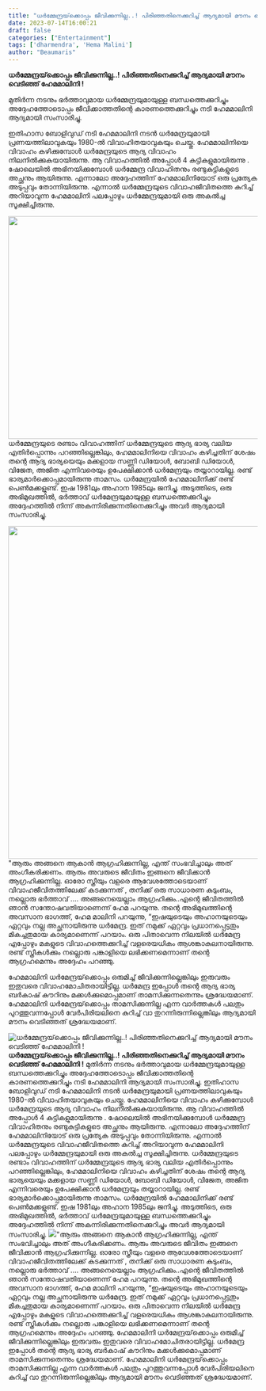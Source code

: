```yaml
---
title: "ധർമ്മേന്ദ്രയ്‌ക്കൊപ്പം ജീവിക്കുന്നില്ല..! പിരിഞ്ഞതിനെക്കുറിച്ച് ആദ്യമായി മൗനം വെടിഞ്ഞ് ഹേമമാലിനി !"
date: 2023-07-14T16:00:21
draft: false
categories: ["Entertainment"]
tags: ['dharmendra', 'Hema Malini']
author: "Beaumaris"
---
```


<strong>ധർമ്മേന്ദ്രയ്‌ക്കൊപ്പം ജീവിക്കുന്നില്ല..! പിരിഞ്ഞതിനെക്കുറിച്ച് ആദ്യമായി മൗനം വെടിഞ്ഞ് ഹേമമാലിനി !</strong>

മുതിർന്ന നടനും ഭർത്താവുമായ ധർമ്മേന്ദ്രയുമായുള്ള ബന്ധത്തെക്കുറിച്ചും അദ്ദേഹത്തോടൊപ്പം ജീവിക്കാത്തതിന്റെ കാരണത്തെക്കുറിച്ചും നടി ഹേമമാലിനി ആദ്യമായി സംസാരിച്ചു.

ഇതിഹാസ ബോളിവുഡ് നടി ഹേമമാലിനി നടൻ ധർമേന്ദ്രയുമായി പ്രണയത്തിലാവുകയും 1980-ൽ വിവാഹിതയാവുകയും ചെയ്തു. ഹേമമാലിനിയെ വിവാഹം കഴിക്കുമ്പോൾ ധർമേന്ദ്രയുടെ ആദ്യ വിവാഹം നിലനിൽക്കുകയായിരുന്നു. ആ വിവാഹത്തിൽ അപ്പോൾ 4 കുട്ടികളുമായിരുന്നു . ഷോലെയിൽ അഭിനയിക്കുമ്പോൾ ധർമ്മേന്ദ്ര വിവാഹിതനും രണ്ടുകുട്ടികളുടെ അച്ഛനും ആയിരുന്നു. എന്നാലോ അദ്ദേഹത്തിന് ഹേമമാലിനിയോട് ഒരു പ്രത്യേക അടുപ്പവും തോന്നിയിരുന്നു. എന്നാൽ ധർമ്മേന്ദ്രയുടെ വിവാഹജീവിതത്തെ കുറിച്ച് അറിയാവുന്ന ഹേമമാലിനി പലപ്പോഴും ധർമ്മേന്ദ്രയുമായി ഒരു അകൽച്ച സൂക്ഷിച്ചിരുന്നു.

<a href="https://cdn.boolokam.com/articles/2023/07/ffwwee.webp"><img class="size-large wp-image-403067 aligncenter" src="https://cdn.boolokam.com/articles/2023/07/ffwwee-1024x576.webp" alt="" width="800" height="450" /></a>ധർമ്മേന്ദ്രയുടെ രണ്ടാം വിവാഹത്തിന് ധർമ്മേന്ദ്രയുടെ ആദ്യ ഭാര്യ വലിയ എതിർപ്പൊന്നും പറഞ്ഞില്ലെങ്കിലും, ഹേമമാലിനിയെ വിവാഹം കഴിച്ചതിന് ശേഷം തന്റെ ആദ്യ ഭാര്യയെയും മക്കളായ സണ്ണി ഡിയോൾ, ബോബി ഡിയോൾ, വിജേത, അജിത എന്നിവരെയും ഉപേക്ഷിക്കാൻ ധർമേന്ദ്രയും തയ്യാറായില്ല. രണ്ട് ഭാര്യമാർക്കൊപ്പമായിരുന്നു താമസം. ധർമേന്ദ്രയിൽ ഹേമമാലിനിക്ക് രണ്ട് പെൺമക്കളുണ്ട്. ഇഷ 1981ലും അഹാന 1985ലും ജനിച്ചു. അടുത്തിടെ, ഒരു അഭിമുഖത്തിൽ, ഭർത്താവ് ധർമേന്ദ്രയുമായുള്ള ബന്ധത്തെക്കുറിച്ചും അദ്ദേഹത്തിൽ നിന്ന് അകന്നിരിക്കുന്നതിനെക്കുറിച്ചും അവർ ആദ്യമായി സംസാരിച്ചു.

<a href="https://cdn.boolokam.com/articles/2023/07/mn.webp"><img class=" wp-image-403068 aligncenter" src="https://cdn.boolokam.com/articles/2023/07/mn.webp" alt="" width="896" height="672" /></a>"ആരും അങ്ങനെ ആകാൻ ആഗ്രഹിക്കുന്നില്ല, എന്ത് സംഭവിച്ചാലും അത് അംഗീകരിക്കണം. ആരും അവരുടെ ജീവിതം ഇങ്ങനെ ജീവിക്കാൻ ആഗ്രഹിക്കുന്നില്ല. ഓരോ സ്ത്രീയും വളരെ ആവേശത്തോടെയാണ് വിവാഹജീവിതത്തിലേക്ക് കടക്കുന്നത് , തനിക്ക് ഒരു സാധാരണ കുടുംബം, നല്ലൊരു ഭർത്താവ് .... അങ്ങനെയെല്ലാം ആഗ്രഹിക്കും..എന്റെ ജീവിതത്തിൽ ഞാൻ സന്തോഷവതിയാണെന്ന് ഹേമ പറയുന്നു. തന്റെ അഭിമുഖത്തിന്റെ അവസാന ഭാഗത്ത്, ഹേമ മാലിനി പറയുന്നു, “ഇഷയുടെയും അഹാനയുടെയും ഏറ്റവും നല്ല അച്ഛനായിരുന്നു ധർമേന്ദ്ര. ഇത് നമുക്ക് ഏറ്റവും പ്രധാനപ്പെട്ടതും മികച്ചതുമായ കാര്യമാണെന്ന് പറയാം. ഒരു പിതാവെന്ന നിലയിൽ ധർമേന്ദ്ര എപ്പോഴും മകളുടെ വിവാഹത്തെക്കുറിച്ച് വളരെയധികം ആശങ്കാകുലനായിരുന്നു. രണ്ട് സ്ത്രീകൾക്കും നല്ലൊരു പങ്കാളിയെ ലഭിക്കണമെന്നാണ് തന്റെ ആഗ്രഹമെന്നും അദ്ദേഹം പറഞ്ഞു.

ഹേമമാലിനി ധർമേന്ദ്രയ്‌ക്കൊപ്പം ഒരുമിച്ച് ജീവിക്കുന്നില്ലെങ്കിലും ഇരുവരും ഇതുവരെ വിവാഹമോചിതരായിട്ടില്ല. ധർമേന്ദ്ര ഇപ്പോൾ തന്റെ ആദ്യ ഭാര്യ ബർകാഷ് കൗറിനും മക്കൾക്കുമൊപ്പമാണ് താമസിക്കുന്നതെന്നും ശ്രദ്ധേയമാണ്. ഹേമമാലിനി ധർമേന്ദ്രയ്‌ക്കൊപ്പം താമസിക്കുന്നില്ല എന്ന വാർത്തകൾ പലതും പുറത്തുവന്നപ്പോൾ വേർപിരിയലിനെ കുറിച്ച് വാ തുറന്നിരുന്നില്ലെങ്കിലും ആദ്യമായി മൗനം വെടിഞ്ഞത് ശ്രദ്ധേയമാണ്.


![ധർമ്മേന്ദ്രയ്‌ക്കൊപ്പം ജീവിക്കുന്നില്ല..! പിരിഞ്ഞതിനെക്കുറിച്ച് ആദ്യമായി മൗനം വെടിഞ്ഞ് ഹേമമാലിനി !](https://cdn.boolokam.com/articles/2023/07/ffwwee-1024x576.webp)**ധർമ്മേന്ദ്രയ്‌ക്കൊപ്പം ജീവിക്കുന്നില്ല..! പിരിഞ്ഞതിനെക്കുറിച്ച് ആദ്യമായി മൗനം വെടിഞ്ഞ് ഹേമമാലിനി !** മുതിർന്ന നടനും ഭർത്താവുമായ ധർമ്മേന്ദ്രയുമായുള്ള ബന്ധത്തെക്കുറിച്ചും അദ്ദേഹത്തോടൊപ്പം ജീവിക്കാത്തതിന്റെ കാരണത്തെക്കുറിച്ചും നടി ഹേമമാലിനി ആദ്യമായി സംസാരിച്ചു. ഇതിഹാസ ബോളിവുഡ് നടി ഹേമമാലിനി നടൻ ധർമേന്ദ്രയുമായി പ്രണയത്തിലാവുകയും 1980-ൽ വിവാഹിതയാവുകയും ചെയ്തു. ഹേമമാലിനിയെ വിവാഹം കഴിക്കുമ്പോൾ ധർമേന്ദ്രയുടെ ആദ്യ വിവാഹം നിലനിൽക്കുകയായിരുന്നു. ആ വിവാഹത്തിൽ അപ്പോൾ 4 കുട്ടികളുമായിരുന്നു . ഷോലെയിൽ അഭിനയിക്കുമ്പോൾ ധർമ്മേന്ദ്ര വിവാഹിതനും രണ്ടുകുട്ടികളുടെ അച്ഛനും ആയിരുന്നു. എന്നാലോ അദ്ദേഹത്തിന് ഹേമമാലിനിയോട് ഒരു പ്രത്യേക അടുപ്പവും തോന്നിയിരുന്നു. എന്നാൽ ധർമ്മേന്ദ്രയുടെ വിവാഹജീവിതത്തെ കുറിച്ച് അറിയാവുന്ന ഹേമമാലിനി പലപ്പോഴും ധർമ്മേന്ദ്രയുമായി ഒരു അകൽച്ച സൂക്ഷിച്ചിരുന്നു. [](https://cdn.boolokam.com/articles/2023/07/ffwwee.webp)ധർമ്മേന്ദ്രയുടെ രണ്ടാം വിവാഹത്തിന് ധർമ്മേന്ദ്രയുടെ ആദ്യ ഭാര്യ വലിയ എതിർപ്പൊന്നും പറഞ്ഞില്ലെങ്കിലും, ഹേമമാലിനിയെ വിവാഹം കഴിച്ചതിന് ശേഷം തന്റെ ആദ്യ ഭാര്യയെയും മക്കളായ സണ്ണി ഡിയോൾ, ബോബി ഡിയോൾ, വിജേത, അജിത എന്നിവരെയും ഉപേക്ഷിക്കാൻ ധർമേന്ദ്രയും തയ്യാറായില്ല. രണ്ട് ഭാര്യമാർക്കൊപ്പമായിരുന്നു താമസം. ധർമേന്ദ്രയിൽ ഹേമമാലിനിക്ക് രണ്ട് പെൺമക്കളുണ്ട്. ഇഷ 1981ലും അഹാന 1985ലും ജനിച്ചു. അടുത്തിടെ, ഒരു അഭിമുഖത്തിൽ, ഭർത്താവ് ധർമേന്ദ്രയുമായുള്ള ബന്ധത്തെക്കുറിച്ചും അദ്ദേഹത്തിൽ നിന്ന് അകന്നിരിക്കുന്നതിനെക്കുറിച്ചും അവർ ആദ്യമായി സംസാരിച്ചു. [![](https://cdn.boolokam.com/articles/2023/07/mn.webp)](https://cdn.boolokam.com/articles/2023/07/mn.webp)"ആരും അങ്ങനെ ആകാൻ ആഗ്രഹിക്കുന്നില്ല, എന്ത് സംഭവിച്ചാലും അത് അംഗീകരിക്കണം. ആരും അവരുടെ ജീവിതം ഇങ്ങനെ ജീവിക്കാൻ ആഗ്രഹിക്കുന്നില്ല. ഓരോ സ്ത്രീയും വളരെ ആവേശത്തോടെയാണ് വിവാഹജീവിതത്തിലേക്ക് കടക്കുന്നത് , തനിക്ക് ഒരു സാധാരണ കുടുംബം, നല്ലൊരു ഭർത്താവ് .... അങ്ങനെയെല്ലാം ആഗ്രഹിക്കും..എന്റെ ജീവിതത്തിൽ ഞാൻ സന്തോഷവതിയാണെന്ന് ഹേമ പറയുന്നു. തന്റെ അഭിമുഖത്തിന്റെ അവസാന ഭാഗത്ത്, ഹേമ മാലിനി പറയുന്നു, “ഇഷയുടെയും അഹാനയുടെയും ഏറ്റവും നല്ല അച്ഛനായിരുന്നു ധർമേന്ദ്ര. ഇത് നമുക്ക് ഏറ്റവും പ്രധാനപ്പെട്ടതും മികച്ചതുമായ കാര്യമാണെന്ന് പറയാം. ഒരു പിതാവെന്ന നിലയിൽ ധർമേന്ദ്ര എപ്പോഴും മകളുടെ വിവാഹത്തെക്കുറിച്ച് വളരെയധികം ആശങ്കാകുലനായിരുന്നു. രണ്ട് സ്ത്രീകൾക്കും നല്ലൊരു പങ്കാളിയെ ലഭിക്കണമെന്നാണ് തന്റെ ആഗ്രഹമെന്നും അദ്ദേഹം പറഞ്ഞു. ഹേമമാലിനി ധർമേന്ദ്രയ്‌ക്കൊപ്പം ഒരുമിച്ച് ജീവിക്കുന്നില്ലെങ്കിലും ഇരുവരും ഇതുവരെ വിവാഹമോചിതരായിട്ടില്ല. ധർമേന്ദ്ര ഇപ്പോൾ തന്റെ ആദ്യ ഭാര്യ ബർകാഷ് കൗറിനും മക്കൾക്കുമൊപ്പമാണ് താമസിക്കുന്നതെന്നും ശ്രദ്ധേയമാണ്. ഹേമമാലിനി ധർമേന്ദ്രയ്‌ക്കൊപ്പം താമസിക്കുന്നില്ല എന്ന വാർത്തകൾ പലതും പുറത്തുവന്നപ്പോൾ വേർപിരിയലിനെ കുറിച്ച് വാ തുറന്നിരുന്നില്ലെങ്കിലും ആദ്യമായി മൗനം വെടിഞ്ഞത് ശ്രദ്ധേയമാണ്.
